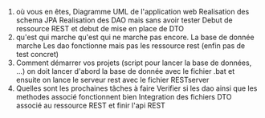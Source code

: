 
1. où vous en êtes,
Diagramme UML de l'application web
Realisation des schema JPA 
Realisation des DAO mais sans avoir tester
Debut de ressource REST et debut de mise en place de DTO
2. qu'est qui marche qu'est qui ne marche pas encore.
La base de donnée marche 
Les dao fonctionne mais pas les ressource rest (enfin pas de test concret)
3. Comment démarrer vos projets (script pour lancer la base de données, ...)
on doit lancer d'abord la base de donnée avec le fichier .bat
et ensuite on lance le serveur rest avec le fichier RESTserver
4. Quelles sont les prochaines tâches à faire
Verifier si les dao ainsi que les methodes associé fonctionnent bien
Integration des fichiers DTO associé au ressource REST et finir l'api REST 

